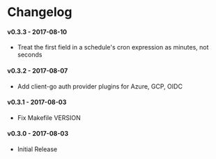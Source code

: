 # Changelog

#### v0.3.3 - 2017-08-10
  * Treat the first field in a schedule's cron expression as minutes, not seconds

#### v0.3.2 - 2017-08-07
  * Add client-go auth provider plugins for Azure, GCP, OIDC

#### v0.3.1 - 2017-08-03
  * Fix Makefile VERSION

#### v0.3.0 - 2017-08-03
  * Initial Release
